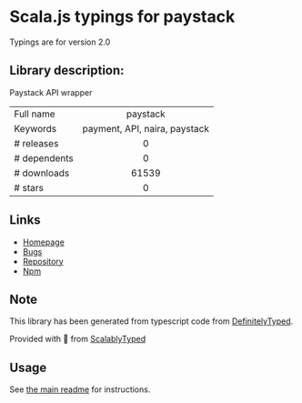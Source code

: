 
# Scala.js typings for paystack

Typings are for version 2.0

## Library description:
Paystack API wrapper

|                    |                 |
| ------------------ | :-------------: |
| Full name          | paystack |
| Keywords           | payment, API, naira, paystack |
| # releases         | 0 |
| # dependents       | 0 |
| # downloads        | 61539 |
| # stars            | 0 |

## Links
- [Homepage](https://github.com/kehers/paystack)
- [Bugs](https://github.com/kehers/paystack/issues)
- [Repository](https://github.com/kehers/paystack)
- [Npm](https://www.npmjs.com/package/paystack)
    


## Note
This library has been generated from typescript code from [DefinitelyTyped](https://definitelytyped.org).

Provided with :purple_heart: from [ScalablyTyped](https://github.com/oyvindberg/ScalablyTyped)

## Usage
See [the main readme](../../readme.md) for instructions.


